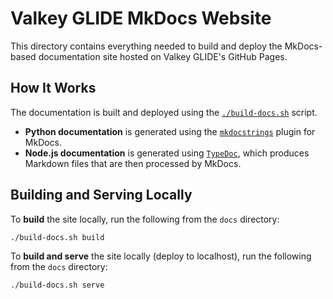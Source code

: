 # Valkey GLIDE MkDocs Website

This directory contains everything needed to build and deploy the MkDocs-based documentation site hosted on Valkey GLIDE's GitHub Pages.

## How It Works

The documentation is built and deployed using the [`./build-docs.sh`](./build-docs.sh) script. 

- **Python documentation** is generated using the [`mkdocstrings`](https://mkdocstrings.github.io/) plugin for MkDocs.
- **Node.js documentation** is generated using [`TypeDoc`](https://typedoc.org/), which produces Markdown files that are then processed by MkDocs.

## Building and Serving Locally

To **build** the site locally, run the following from the `docs` directory:

```bash
./build-docs.sh build
```

To **build and serve** the site locally (deploy to localhost), run the following from the `docs` directory:
```bash
./build-docs.sh serve
```
